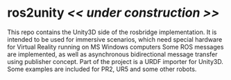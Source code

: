 # ros2unity *<< under construction >>*
This repo contains the Unity3D side of the rosbridge implementation. It is intended to be used for immersive scenarios, which need special hardware for Virtual Reality running on MS Windows computers Some ROS messages are implemented, as well as asynchronous bidirectional message transfer using publisher concept. Part of the project is a URDF importer for Unity3D. Some examples are included for PR2, UR5 and some other robots.
